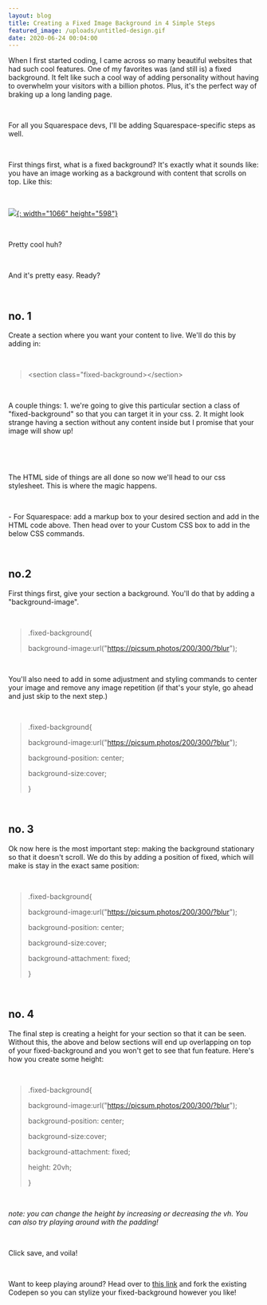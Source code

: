 ```yaml
---
layout: blog
title: Creating a Fixed Image Background in 4 Simple Steps
featured_image: /uploads/untitled-design.gif
date: 2020-06-24 00:04:00
---
```


When I first started coding, I came across so many beautiful websites that had such cool features. One of my favorites was (and still is) a fixed background. It felt like such a cool way of adding personality without having to overwhelm your visitors with a billion photos. Plus, it's the perfect way of braking up a long landing page.

&nbsp;

For all you Squarespace devs, I'll be adding Squarespace-specific steps as well.&nbsp;

&nbsp;

First things first, what is a fixed background? It's exactly what it sounds like: you have an image working as a background with content that scrolls on top. Like this:

&nbsp;

[![](/uploads/untitled-design.gif){: width="1066" height="598"}](https://codepen.io/natashajoann/pen/GRoErBY)

<script async="" src="https://static.codepen.io/assets/embed/ei.js"></script>

&nbsp;

Pretty cool huh?

&nbsp;

And it's pretty easy. Ready?

&nbsp;

## no. 1

Create a section where you want your content to live. We'll do this by adding in:&nbsp;

&nbsp;

> &lt;section class="fixed-background&gt;&lt;/section&gt;

&nbsp;

A couple things: 1. we're going to give this particular section a class of "fixed-background" so that you can target it in your css. 2. It might look strange having a section without any content inside but I promise that your image will show up\!

&nbsp;

&nbsp;

The HTML side of things are all done so now we'll head to our css stylesheet. This is where the magic happens.&nbsp;

&nbsp;

\- For Squarespace: add a markup box to your desired section and add in the HTML code above. Then head over to your Custom CSS box to add in the below CSS commands.

&nbsp;

## no.2

First things first, give your section a background. You'll do that by adding a "background-image".&nbsp;&nbsp;

&nbsp;

> .fixed-background\{
>
>
> background-image:url("https://picsum.photos/200/300/?blur");

&nbsp;

You'll also need to add in some adjustment and styling commands to center your image and remove any image repetition (if that's your style, go ahead and just skip to the next step.)

&nbsp;

> .fixed-background\{
>
>
> background-image:url("https://picsum.photos/200/300/?blur");
>
>
> background-position: center;
>
>
> background-size:cover;
>
>
> \}

&nbsp;

## no. 3

Ok now here is the most important step: making the background stationary so that it doesn't scroll. We do this by adding a position of fixed, which will make is stay in the exact same position:

&nbsp;

> .fixed-background\{
>
>
> background-image:url("https://picsum.photos/200/300/?blur");
>
>
> background-position: center;
>
>
> background-size:cover;
>
>
> background-attachment: fixed;
>
>
> \}

&nbsp;

## no. 4

The final step is creating a height for your section so that it can be seen. Without this, the above and below sections will end up overlapping on top of your fixed-background and you won't get to see that fun feature. Here's how you create some height:

&nbsp;

> .fixed-background\{
>
>
> background-image:url("https://picsum.photos/200/300/?blur");
>
>
> background-position: center;
>
>
> background-size:cover;
>
>
> background-attachment: fixed;
>
>
> height: 20vh;
>
>
> \}

&nbsp;

*note: you can change the height by increasing or decreasing the vh. You can also try playing around with the padding\!*

&nbsp;

Click save, and voila\!

&nbsp;

Want to keep playing around? Head over to [this link](https://codepen.io/natashajoann/pen/GRoErBY) and fork the existing Codepen so you can stylize your fixed-background however you like\!